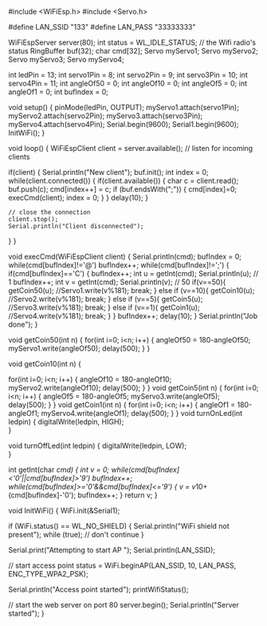 #include <WiFiEsp.h>
#include <Servo.h>

#define LAN_SSID "133"
#define LAN_PASS "33333333"

WiFiEspServer server(80);
int status = WL_IDLE_STATUS;     // the Wifi radio's status
RingBuffer buf(32);
char cmd[32];
Servo myServo1;
Servo myServo2;
Servo myServo3;
Servo myServo4;

int ledPin = 13;
int servo1Pin = 8;
int servo2Pin = 9;
int servo3Pin = 10;
int servo4Pin = 11;
int angleOf50 = 0;
int angleOf10 = 0;
int angleOf5 = 0;
int angleOf1 = 0;
int bufIndex = 0;


void setup() {
  pinMode(ledPin, OUTPUT);
  myServo1.attach(servo1Pin);
  myServo2.attach(servo2Pin);
  myServo3.attach(servo3Pin);
  myServo4.attach(servo4Pin);
  Serial.begin(9600);
  Serial1.begin(9600);
  InitWiFi();
}

void loop() {
  WiFiEspClient client = server.available();  // listen for incoming clients
 
  if(client) {
    Serial.println("New client");
    buf.init();
    int index = 0;
    while(client.connected()) {
      if(client.available()) {
        char c = client.read();
        buf.push(c);
        cmd[index++] = c;
        if (buf.endsWith(";")) {
          cmd[index]=0;
          execCmd(client);
          index = 0;
        }
      }
      delay(10);
    }
 
    // close the connection
    client.stop();
    Serial.println("Client disconnected");
  }
}

void execCmd(WiFiEspClient client)
{
  Serial.println(cmd);
  bufIndex = 0;
  while(cmd[bufIndex]!='@')
    bufIndex++;
  while(cmd[bufIndex]!=';')
  {
    if(cmd[bufIndex]=='C')
    {
      bufIndex++;
      int u = getInt(cmd);
      Serial.println(u);  // 1
      bufIndex++;
      int v = getInt(cmd);
      Serial.println(v);  // 50
      if(v==50){
        getCoin50(u);
        //Servo1.write(v%181);
        break;
      }
      else if (v==10){
        getCoin10(u);
        //Servo2.write(v%181);
        break;
      }
      else if (v==5){
        getCoin5(u);
        //Servo3.write(v%181);
        break;
      }
      else if (v==1){
        getCoin1(u);
        //Servo4.write(v%181);
        break;
      }
    }
    bufIndex++;
    delay(10);
  }
  Serial.println("Job done");
}

void getCoin50(int n)
{
  for(int i=0; i<n; i++) {
    angleOf50 = 180-angleOf50;
    myServo1.write(angleOf50);
    delay(500);
  }
}

void getCoin10(int n)
{

  for(int i=0; i<n; i++) {
    angleOf10 = 180-angleOf10;
    myServo2.write(angleOf10);
    delay(500);
  }
  }
  void getCoin5(int n)
{
  for(int i=0; i<n; i++) {
    angleOf5 = 180-angleOf5;
    myServo3.write(angleOf5);
    delay(500);
  }
}
void getCoin1(int n)
{
  for(int i=0; i<n; i++) {
    angleOf1 = 180-angleOf1;
    myServo4.write(angleOf1);
    delay(500);
  }
}
void turnOnLed(int ledpin)
{
  digitalWrite(ledpin, HIGH);  
}

void turnOffLed(int ledpin)
{
  digitalWrite(ledpin, LOW);  
}

int getInt(char *cmd)
{
  int v = 0;
  while(cmd[bufIndex]<'0'||cmd[bufIndex]>'9')
    bufIndex++;
  while(cmd[bufIndex]>='0'&&cmd[bufIndex]<='9')
  {
    v = v*10+(cmd[bufIndex]-'0');
    bufIndex++;
  }
  return v;
}

void InitWiFi()
{
  WiFi.init(&Serial1);

  if (WiFi.status() == WL_NO_SHIELD) {
    Serial.println("WiFi shield not present");
    while (true); // don't continue
  }

  Serial.print("Attempting to start AP ");
  Serial.println(LAN_SSID);

  // start access point
  status = WiFi.beginAP(LAN_SSID, 10, LAN_PASS, ENC_TYPE_WPA2_PSK);

  Serial.println("Access point started");
  printWifiStatus();

  // start the web server on port 80
  server.begin();
  Serial.println("Server started");
}

